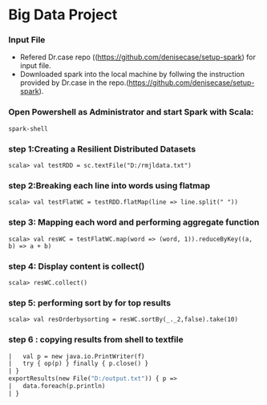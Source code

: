 # Big Data Project

### Input File
- Refered Dr.case repo ((https://github.com/denisecase/setup-spark) for input file.
- Downloaded spark into the local machine by follwing the instruction provided by Dr.case in the repo.(https://github.com/denisecase/setup-spark).
### Open Powershell as Administrator and start Spark with Scala:
``` spark-shell ```

### step 1:Creating a Resilient Distributed Datasets
``` scala> val testRDD = sc.textFile("D:/rmjldata.txt") ```

### step 2:Breaking each line into words using flatmap
``` scala> val testFlatWC = testRDD.flatMap(line => line.split(" ")) ```

### step 3: Mapping each word and performing aggregate function
``` scala> val resWC = testFlatWC.map(word => (word, 1)).reduceByKey((a, b) => a + b) ```

### step 4: Display content is collect()
``` scala> resWC.collect() ```

### step 5: performing sort by for top results
``` scala> val resOrderbysorting = resWC.sortBy(_._2,false).take(10) ```

### step 6 : copying results from shell to textfile
``` def exportResults(f: java.io.File)(op: java.io.PrintWriter => Unit) {
|   val p = new java.io.PrintWriter(f)
|   try { op(p) } finally { p.close() }
| }
exportResults(new File("D:/output.txt")) { p =>
|   data.foreach(p.println)
| }
```





